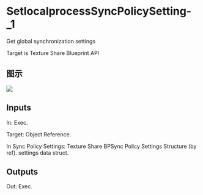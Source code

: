 # SetlocalprocessSyncPolicySetting-_1

Get global synchronization settings

Target is Texture Share Blueprint API

## 图示

![]($-20221218-21120624.png)

## Inputs

In: Exec.

Target: Object Reference.

In Sync Policy Settings: Texture Share BPSync Policy Settings Structure (by ref). settings data struct.  

## Outputs

Out: Exec.

